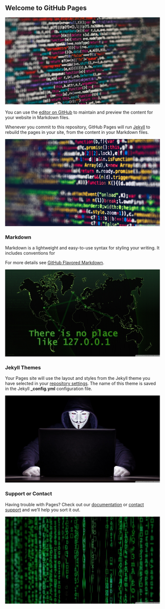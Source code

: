 ﻿## Welcome to GitHub Pages
![coding1](./images/coding6.png)

You can use the [editor on GitHub](https://github.com/praveen6610/praveen6610.github.io/edit/master/README.md) to maintain and preview the content for your website in Markdown files.

Whenever you commit to this repository, GitHub Pages will run [Jekyll](https://jekyllrb.com/) to rebuild the pages in your site, from the content in your Markdown files.

![coding2](./images/coding2.png)
### Markdown

Markdown is a lightweight and easy-to-use syntax for styling your writing. It includes conventions for

For more details see [GitHub Flavored Markdown](https://guides.github.com/features/mastering-markdown/).

![coding3](./images/coding3.png)

### Jekyll Themes

Your Pages site will use the layout and styles from the Jekyll theme you have selected in your [repository settings](https://github.com/praveen6610/praveen6610.github.io/settings). The name of this theme is saved in the Jekyll **_config.yml** configuration file.

![coding4](./images/coding4.png)

### Support or Contact

Having trouble with Pages? Check out our [documentation](https://help.github.com/categories/github-pages-basics/) or [contact support](https://github.com/contact) and we’ll help you sort it out.

![coding5](./images/coding5.png)
